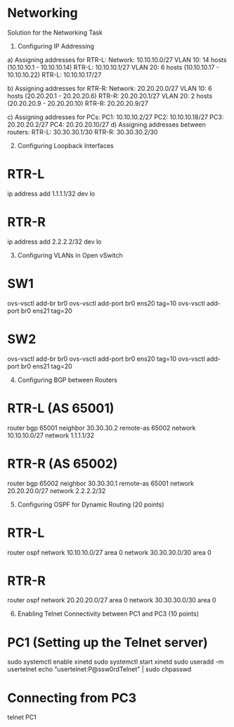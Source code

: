 # Networking
Solution for the Networking Task

1. Configuring IP Addressing
   
a) Assigning addresses for RTR-L:
Network: 10.10.10.0/27
VLAN 10: 14 hosts (10.10.10.1 - 10.10.10.14)
RTR-L: 10.10.10.1/27
VLAN 20: 6 hosts (10.10.10.17 - 10.10.10.22)
RTR-L: 10.10.10.17/27

b) Assigning addresses for RTR-R:
Network: 20.20.20.0/27
VLAN 10: 6 hosts (20.20.20.1 - 20.20.20.6)
RTR-R: 20.20.20.1/27
VLAN 20: 2 hosts (20.20.20.9 - 20.20.20.10)
RTR-R: 20.20.20.9/27

c) Assigning addresses for PCs:
PC1: 10.10.10.2/27
PC2: 10.10.10.18/27
PC3: 20.20.20.2/27
PC4: 20.20.20.10/27
d) Assigning addresses between routers:
RTR-L: 30.30.30.1/30
RTR-R: 30.30.30.2/30

2. Configuring Loopback Interfaces
# RTR-L
ip address add 1.1.1.1/32 dev lo

# RTR-R
ip address add 2.2.2.2/32 dev lo


3. Configuring VLANs in Open vSwitch
# SW1
ovs-vsctl add-br br0
ovs-vsctl add-port br0 ens20 tag=10
ovs-vsctl add-port br0 ens21 tag=20

# SW2
ovs-vsctl add-br br0
ovs-vsctl add-port br0 ens20 tag=10
ovs-vsctl add-port br0 ens21 tag=20

4. Configuring BGP between Routers

# RTR-L (AS 65001)
router bgp 65001
  neighbor 30.30.30.2 remote-as 65002
  network 10.10.10.0/27
  network 1.1.1.1/32

# RTR-R (AS 65002)
router bgp 65002
  neighbor 30.30.30.1 remote-as 65001
  network 20.20.20.0/27
  network 2.2.2.2/32

5. Configuring OSPF for Dynamic Routing (20 points)
   
# RTR-L
router ospf
  network 10.10.10.0/27 area 0
  network 30.30.30.0/30 area 0

# RTR-R
router ospf
  network 20.20.20.0/27 area 0
  network 30.30.30.0/30 area 0

6. Enabling Telnet Connectivity between PC1 and PC3 (10 points)
   
# PC1 (Setting up the Telnet server)
sudo systemctl enable xinetd
sudo systemctl start xinetd
sudo useradd -m usertelnet
echo "usertelnet:P@ssw0rdTelnet" | sudo chpasswd

# Connecting from PC3
telnet PC1
